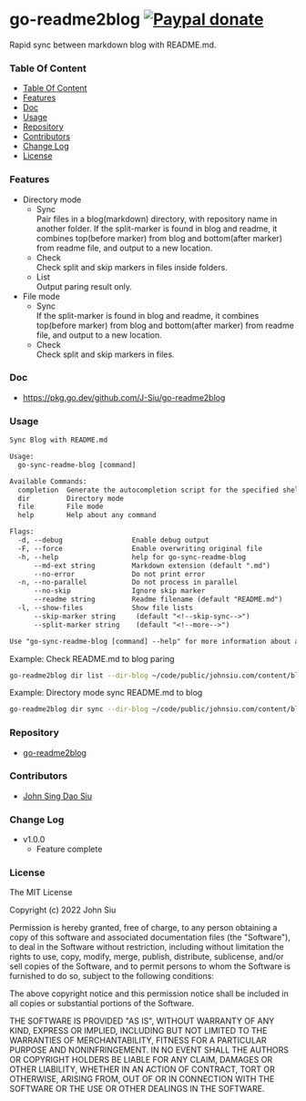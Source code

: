 # go-readme2blog [![Paypal donate](https://www.paypalobjects.com/en_US/i/btn/btn_donate_LG.gif)](https://www.paypal.com/donate/?business=HZF49NM9D35SJ&no_recurring=0&currency_code=CAD)

Rapid sync between markdown blog with README.md.

### Table Of Content
<!-- TOC -->

- [Table Of Content](#table-of-content)
- [Features](#features)
- [Doc](#doc)
- [Usage](#usage)
- [Repository](#repository)
- [Contributors](#contributors)
- [Change Log](#change-log)
- [License](#license)

<!-- /TOC -->
<!--more-->
### Features

- Directory mode
  - Sync  
Pair files in a blog(markdown) directory, with repository name in another folder. If the split-marker is found in blog and readme, it combines top(before marker) from blog and bottom(after marker) from readme file, and output to a new location.
  - Check  
Check split and skip markers in files inside folders.
  - List  
Output paring result only.
- File mode
  - Sync  
If the split-marker is found in blog and readme, it combines top(before marker) from blog and bottom(after marker) from readme file, and output to a new location.
  - Check  
Check split and skip markers in files.

### Doc

- https://pkg.go.dev/github.com/J-Siu/go-readme2blog

### Usage

```txt
Sync Blog with README.md

Usage:
  go-sync-readme-blog [command]

Available Commands:
  completion  Generate the autocompletion script for the specified shell
  dir         Directory mode
  file        File mode
  help        Help about any command

Flags:
  -d, --debug                 Enable debug output
  -F, --force                 Enable overwriting original file
  -h, --help                  help for go-sync-readme-blog
      --md-ext string         Markdown extension (default ".md")
      --no-error              Do not print error
  -n, --no-parallel           Do not process in parallel
      --no-skip               Ignore skip marker
      --readme string         Readme filename (default "README.md")
  -l, --show-files            Show file lists
      --skip-marker string     (default "<!--skip-sync-->")
      --split-marker string    (default "<!--more-->")

Use "go-sync-readme-blog [command] --help" for more information about a command.
```

Example: Check README.md to blog paring
```sh
go-readme2blog dir list --dir-blog ~/code/public/johnsiu.com/content/blog --dir-src ~/code/public
```

Example: Directory mode sync README.md to blog
```sh
go-readme2blog dir sync --dir-blog ~/code/public/johnsiu.com/content/blog --dir-src ~/code/public --dir-out ~/code/tmp/md
```

### Repository

- [go-readme2blog](https://github.com/J-Siu/go-readme2blog)

### Contributors

- [John Sing Dao Siu](https://github.com/J-Siu)

### Change Log
- v1.0.0
  - Feature complete
### License

The MIT License

Copyright (c) 2022 John Siu

Permission is hereby granted, free of charge, to any person obtaining a copy of this software and associated documentation files (the "Software"), to deal in the Software without restriction, including without limitation the rights to use, copy, modify, merge, publish, distribute, sublicense, and/or sell copies of the Software, and to permit persons to whom the Software is furnished to do so, subject to the following conditions:

The above copyright notice and this permission notice shall be included in all copies or substantial portions of the Software.

THE SOFTWARE IS PROVIDED "AS IS", WITHOUT WARRANTY OF ANY KIND, EXPRESS OR IMPLIED, INCLUDING BUT NOT LIMITED TO THE WARRANTIES OF MERCHANTABILITY, FITNESS FOR A PARTICULAR PURPOSE AND NONINFRINGEMENT. IN NO EVENT SHALL THE AUTHORS OR COPYRIGHT HOLDERS BE LIABLE FOR ANY CLAIM, DAMAGES OR OTHER LIABILITY, WHETHER IN AN ACTION OF CONTRACT, TORT OR OTHERWISE, ARISING FROM, OUT OF OR IN CONNECTION WITH THE SOFTWARE OR THE USE OR OTHER DEALINGS IN THE SOFTWARE.